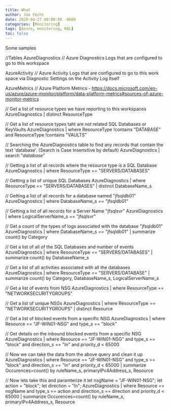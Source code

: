 ```yaml
---
title: What 
author: Joe Fecht
date: 2020-04-27 00:00:00 -0600
categories: [Monitoring]
tags: [Azure, monitoring, KQL]
toc: false
---
```


Some samples

//Tables
AzureDiagnostics // Azure Diagnostics Logs that are configured to go to this workspace

AzureActivity // Azure Activity Logs that are configured to go to this work space via Diagnostic Settings on the Activity Log Itself

AzureMetrics // Azure Platform Metrics - https://docs.microsoft.com/en-us/azure/azure-monitor/platform/data-platform-metrics#sources-of-azure-monitor-metrics

// Get a list of resource types we have reporting to this workspaces
AzureDiagnostics
| distinct ResourceType

// Get a list of resource types taht are not related SQL Databases or KeyVaults
AzureDiagnostics
| where ResourceType !contains "DATABASE"
    and ResourceType !contains "VAULTS"


// Searching the AzureDiagnostics table to find any records that contain the text 'database'. (Search is Case Insensitive by default)
AzureDiagnostics
| search "*database*"

// Getting a list of all records where the resource type is a SQL Database
AzureDiagnostics
| where ResourceType == "SERVERS/DATABASES" 

// Getting a list of unique SQL Databases
AzureDiagnostics
| where ResourceType == "SERVERS/DATABASES" 
| distinct DatabaseName_s


// Getting a list of all records for a database named "jfsqldb01"
AzureDiagnostics
| where DatabaseName_s == "jfsqldb01"

// Getting a list of all records for a Server Name "jfsqlsvr"
AzureDiagnostics
| where LogicalServerName_s == "jfsqlsvr" 

// Get a count of the types of logs associated with the database "jfsqldb01"
AzureDiagnostics
| where DatabaseName_s == "jfsqldb01"
| summarize count() by Category

// Get a list of all of the SQL Databases and number of events
AzureDiagnostics
| where ResourceType == "SERVERS/DATABASES" 
| summarize count() by DatabaseName_s

// Get a list of all activities associated with all the databases
AzureDiagnostics
| where ResourceType == "SERVERS/DATABASE" 
| summarize count() by Category, DatabaseName_s, LogicalServerName_s

// Get a list of events from NSG
AzureDiagnostics
| where ResourceType == "NETWORKSECURITYGROUPS" 

// Get a list of unique NSGs 
AzureDiagnostics
| where ResourceType == "NETWORKSECURITYGROUPS" 
| distinct Resource

// Get a list of blocked events from a specific NSG
AzureDiagnostics
| where Resource == "JF-WIN01-NSG" 
    and type_s == "block"

// Get details on the inbound blocked events from a specific NSG
AzureDiagnostics
| where Resource == "JF-WIN01-NSG" 
    and type_s == "block"
    and direction_s == "In" 
    and priority_d < 65000


// Now we can take the data from the above query and clean it up
AzureDiagnostics
| where Resource == "JF-WIN01-NSG" 
    and type_s == "block"
    and direction_s == "In" 
    and priority_d < 65000
| summarize Occurences=count() by ruleName_s, 
    primaryIPv4Address_s,
    Resource


// Now lets take this and paramterize it
let nsgName = "JF-WIN01-NSG";
let action = "block";
let direction = "In";
AzureDiagnostics
| where Resource == nsgName 
    and type_s == action
    and direction_s == direction
    and priority_d < 65000
| summarize Occurences=count() by ruleName_s, 
    primaryIPv4Address_s,
    Resource